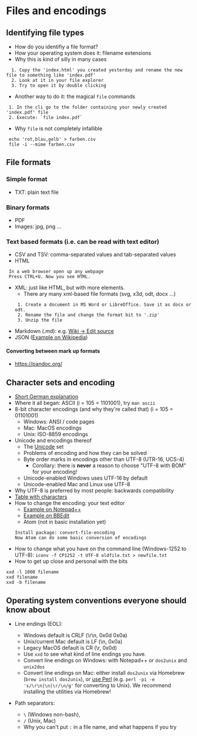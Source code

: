 # Files and encodings


## Identifying file types

* How do you identifiy a file format?
* How your operating system does it: filename extensions
* Why this is kind of silly in many cases
```
  1. Copy the 'index.html' you created yesterday and rename the new file to something like 'index.pdf'
  2. Look at it in your file explorer
  3. Try to open it by double clicking
```

* Another way to do it: the magical `file` commands
```
 1. In the cli go to the folder containing your newly created 'index.pdf' file
 2. Execute: `file index.pdf`
```

* Why `file` is not completely infallible
```
 echo 'rot,blau,gelb' > farben.csv
 file -i --mime farben.csv
```

## File formats
### Simple format
* TXT: plain text file

### Binary formats
* PDF
* Images: jpg, png ...

### Text based formats (i.e. can be read with text editor)
* CSV and TSV: comma-separated values and tab-separated values
* HTML
```
 In a web browser open up any webpage
 Press CTRL+U. Now you see HTML.
```
* XML: just like HTML, but with more elements.
  * There ary many xml-based file formats (svg, x3d, odt, docx ...)
  ```
   1. Create a document in MS Word or LibreOffice. Save it as docx or odt.
   2. Rename the file and change the format bit to '.zip'
   3. Unzip the file
  ```
* Markdown (.md): e.g. [Wiki -> Edit source](https://en.wikipedia.org/wiki/2011)
* JSON ([Example on Wikipedia](https://en.wikipedia.org/wiki/JSON#JSON_sample))


#### Converting between mark up formats
* https://pandoc.org/


## Character sets and encoding

* [Short German explanation](https://ianus-fdz.de/it-empfehlungen/textdokumente?qt-textdokumente=2#text-kodierungpraxis)
* Where it all began: ASCII (i = 105 = 1101001), try `man ascii`
* 8-bit character encodings (and why they're called that) (i = 105 = 01101001)
  * Windows: ANSI / code pages
  * Mac: MacOS encodings
  * Unix: ISO-8859 encodings
* Unicode and encodings thereof
  * The [Unicode](https://www.unicode.org/versions/Unicode12.0.0/) set
  * Problems of encoding and how they can be solved
  * Byte order marks in encodings other than UTF-8 (UTR-16, UCS-4)
    * Corollary: there is **never** a reason to choose "UTF-8 with BOM" for your encoding!
  * Unicode-enabled Windows uses UTF-16 by default
  * Unicode-enabled Mac and Linux use UTF-8
* Why UTF-8 is preferred by most people: backwards compatibility
* [Table with characters](https://www.rapidtables.com/code/text/index.html)
* How to change the encoding: your text editor
  * [Example on Notepad++](images/programs_1_ansi.png)
  * [Example on BBEdit](images/programs_1_bbedit.png)
  * Atom (not in basic installation yet)
  ```
  Install package: convert-file-encoding
  Now Atom can do some basic conversion of encodings
  ```
* How to change what you have on the command line (Windows-1252 to UTF-8): `iconv -f CP1252 -t UTF-8 oldfile.txt > newfile.txt`
* How to get up close and personal with the bits
```
xxd -l 1000 filename
xxd filename
xxd -b filename
```


## Operating system conventions everyone should know about

* Line endings (EOL):
  * Windows default is CRLF (\r\n, 0x0d 0x0a)
  * Unix/current Mac default is LF (\n, 0x0a)
  * Legacy MacOS default is CR (\r, 0x0d)
  * Use `xxd` to see what kind of line endings you have.
  * Convert line endings on Windows: with Notepad++ or `dos2unix` and `unix2dos`
  * Convert line endings on Mac: either install `dos2unix` via Homebrew (`brew install dos2unix`), or [use Perl](https://stackoverflow.com/a/14155400) (e.g. `perl -pi -e 's/\r\n|\n|\r/\n/g'` for converting to Unix). We recommend installing the utilities via Homebrew!

* Path separators:
  * `\` (Windows non-bash),
  * `/` (Unix, Mac)
  * Why you can't put `:` in a file name, and what happens if you try
